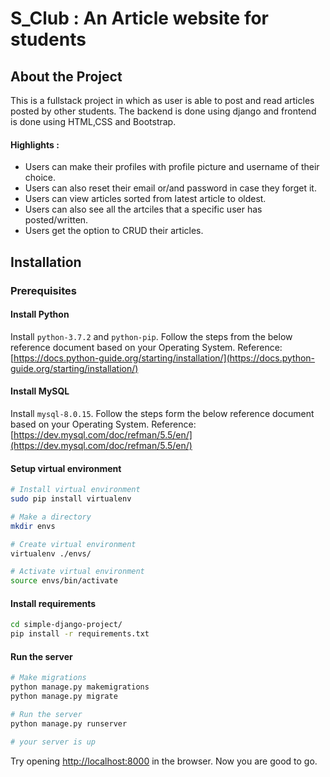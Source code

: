 # S_Club : An Article website for students

## About the Project 

This is a fullstack project in which as user is able to post and read articles posted by other students. The backend is done using django and frontend is done using HTML,CSS and Bootstrap.

#### Highlights :
- Users can make their profiles with profile picture and username of their choice.
- Users can also reset their email or/and password in case they forget it.
- Users can view articles sorted from latest article to oldest.
- Users can also see all the artciles that a specific user has posted/written.
- Users get the option to CRUD their articles.

## Installation

### Prerequisites

#### Install Python
Install ```python-3.7.2``` and ```python-pip```. Follow the steps from the below reference document based on your Operating System.
Reference: [https://docs.python-guide.org/starting/installation/](https://docs.python-guide.org/starting/installation/)

#### Install MySQL
Install ```mysql-8.0.15```. Follow the steps form the below reference document based on your Operating System.
Reference: [https://dev.mysql.com/doc/refman/5.5/en/](https://dev.mysql.com/doc/refman/5.5/en/)
#### Setup virtual environment
```bash
# Install virtual environment
sudo pip install virtualenv

# Make a directory
mkdir envs

# Create virtual environment
virtualenv ./envs/

# Activate virtual environment
source envs/bin/activate
```
#### Install requirements
```bash
cd simple-django-project/
pip install -r requirements.txt
```

#### Run the server
```bash
# Make migrations
python manage.py makemigrations
python manage.py migrate

# Run the server
python manage.py runserver

# your server is up
```
Try opening [http://localhost:8000](http://localhost:8000) in the browser.
Now you are good to go.
